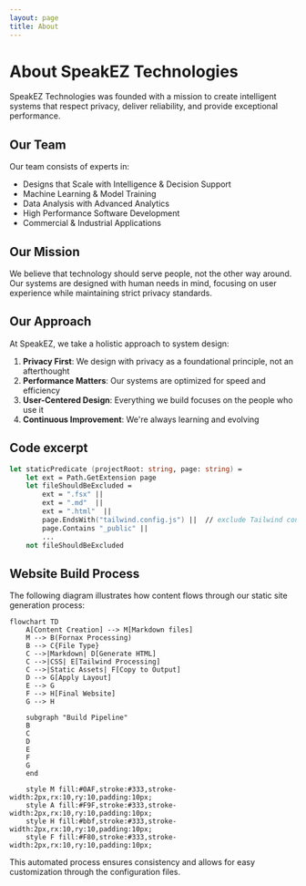```yaml
---
layout: page
title: About
---
```


# About SpeakEZ Technologies

SpeakEZ Technologies was founded with a mission to create intelligent systems that respect privacy, deliver reliability, and provide exceptional performance.

## Our Team

Our team consists of experts in:

- Designs that Scale with Intelligence & Decision Support
- Machine Learning & Model Training
- Data Analysis with Advanced Analytics
- High Performance Software Development
- Commercial & Industrial Applications

## Our Mission

We believe that technology should serve people, not the other way around. Our systems are designed with human needs in mind, focusing on user experience while maintaining strict privacy standards.

## Our Approach

At SpeakEZ, we take a holistic approach to system design:

1. **Privacy First**: We design with privacy as a foundational principle, not an afterthought
2. **Performance Matters**: Our systems are optimized for speed and efficiency
3. **User-Centered Design**: Everything we build focuses on the people who use it
4. **Continuous Improvement**: We're always learning and evolving

## Code excerpt

```fsharp
let staticPredicate (projectRoot: string, page: string) =
    let ext = Path.GetExtension page
    let fileShouldBeExcluded =
        ext = ".fsx" ||
        ext = ".md"  ||
        ext = ".html"  ||
        page.EndsWith("tailwind.config.js") ||  // exclude Tailwind config
        page.Contains "_public" ||
        ...
    not fileShouldBeExcluded

```

## Website Build Process

The following diagram illustrates how content flows through our static site generation process:

```mermaid
flowchart TD
    A[Content Creation] --> M[Markdown files]
    M --> B(Fornax Processing)
    B --> C{File Type}
    C -->|Markdown| D[Generate HTML]
    C -->|CSS| E[Tailwind Processing]
    C -->|Static Assets| F[Copy to Output]
    D --> G[Apply Layout]
    E --> G
    F --> H[Final Website]
    G --> H
    
    subgraph "Build Pipeline"
    B
    C
    D
    E
    F
    G
    end
    
    style M fill:#0AF,stroke:#333,stroke-width:2px,rx:10,ry:10,padding:10px;
    style A fill:#F9F,stroke:#333,stroke-width:2px,rx:10,ry:10,padding:10px;
    style H fill:#bbf,stroke:#333,stroke-width:2px,rx:10,ry:10,padding:10px;
    style F fill:#F80,stroke:#333,stroke-width:2px,rx:10,ry:10,padding:10px;
```

This automated process ensures consistency and allows for easy customization through the configuration files.